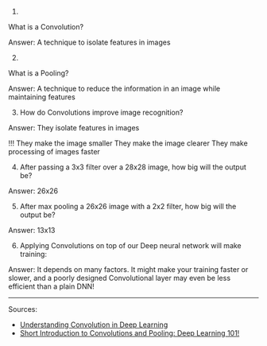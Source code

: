 1) 
What is a Convolution?

Answer: A technique to isolate features in images

2)

What is a Pooling?

Answer: A technique to reduce the information in an image while maintaining features

3) How do Convolutions improve image recognition?

Answer: They isolate features in images

!!! 
They make the image smaller
They make the image clearer
They make processing of images faster

4) After passing a 3x3 filter over a 28x28 image, how big will the output be?

Answer: 26x26

5) After max pooling a 26x26 image with a 2x2 filter, how big will the output be?

Answer: 13x13

6) Applying Convolutions on top of our Deep neural network will make training:

Answer: It depends on many factors. It might make your training faster or slower, and a poorly designed Convolutional layer may even be less efficient than a plain DNN!

---

Sources: 

- [Understanding Convolution in Deep Learning](https://timdettmers.com/2015/03/26/convolution-deep-learning)
- [Short Introduction to Convolutions and Pooling: Deep Learning 101!](https://medium.com/analytics-vidhya/deep-learning-methods-1700548a3093)